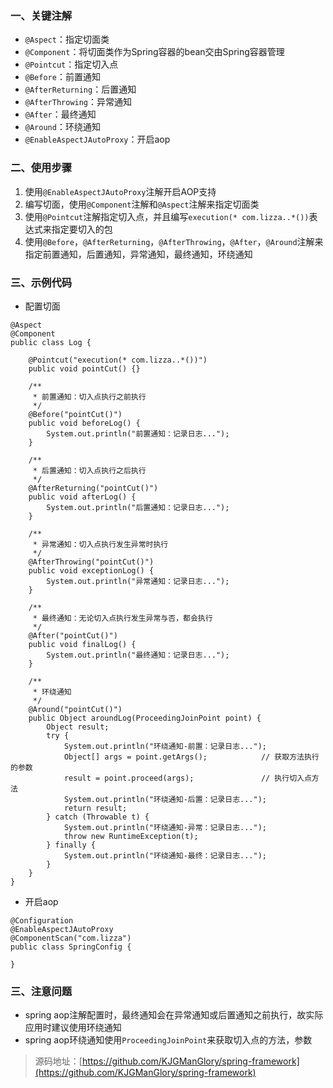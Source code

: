### 一、关键注解
- `@Aspect`：指定切面类
- `@Component`：将切面类作为Spring容器的bean交由Spring容器管理
- `@Pointcut`：指定切入点
- `@Before`：前置通知
- `@AfterReturning`：后置通知
- `@AfterThrowing`：异常通知
- `@After`：最终通知
- `@Around`：环绕通知
- `@EnableAspectJAutoProxy`：开启aop

### 二、使用步骤
1. 使用`@EnableAspectJAutoProxy`注解开启AOP支持
2. 编写切面，使用`@Component`注解和`@Aspect`注解来指定切面类
3. 使用`@Pointcut`注解指定切入点，并且编写`execution(* com.lizza..*())`表达式来指定要切入的包
4. 使用`@Before`，`@AfterReturning`，`@AfterThrowing`，`@After`，`@Around`注解来指定前置通知，后置通知，异常通知，最终通知，环绕通知

### 三、示例代码
- 配置切面
```
@Aspect
@Component
public class Log {

    @Pointcut("execution(* com.lizza..*())")
    public void pointCut() {}

    /**
     * 前置通知：切入点执行之前执行
     */
    @Before("pointCut()")
    public void beforeLog() {
        System.out.println("前置通知：记录日志...");
    }

    /**
     * 后置通知：切入点执行之后执行
     */
    @AfterReturning("pointCut()")
    public void afterLog() {
        System.out.println("后置通知：记录日志...");
    }

    /**
     * 异常通知：切入点执行发生异常时执行
     */
    @AfterThrowing("pointCut()")
    public void exceptionLog() {
        System.out.println("异常通知：记录日志...");
    }

    /**
     * 最终通知：无论切入点执行发生异常与否，都会执行
     */
    @After("pointCut()")
    public void finalLog() {
        System.out.println("最终通知：记录日志...");
    }

    /**
     * 环绕通知
     */
    @Around("pointCut()")
    public Object aroundLog(ProceedingJoinPoint point) {
        Object result;
        try {
            System.out.println("环绕通知-前置：记录日志...");
            Object[] args = point.getArgs();            // 获取方法执行的参数
            result = point.proceed(args);               // 执行切入点方法
            System.out.println("环绕通知-后置：记录日志...");
            return result;
        } catch (Throwable t) {
            System.out.println("环绕通知-异常：记录日志...");
            throw new RuntimeException(t);
        } finally {
            System.out.println("环绕通知-最终：记录日志...");
        }
    }
}

```

- 开启aop
```
@Configuration
@EnableAspectJAutoProxy
@ComponentScan("com.lizza")
public class SpringConfig {

}
```

### 三、注意问题
- spring aop注解配置时，最终通知会在异常通知或后置通知之前执行，故实际应用时建议使用环绕通知
- spring aop环绕通知使用`ProceedingJoinPoint`来获取切入点的方法，参数

> 源码地址：[https://github.com/KJGManGlory/spring-framework](https://github.com/KJGManGlory/spring-framework)